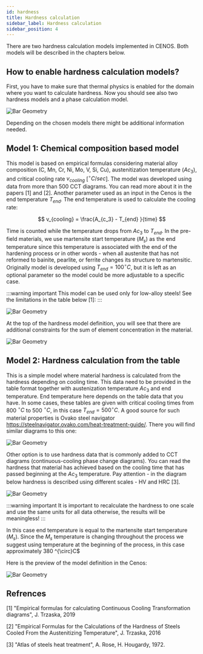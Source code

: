 ```yaml
---
id: hardness
title: Hardness calculation
sidebar_label: Hardness calculation
sidebar_position: 4
---
```


There are two hardness calculation models implemented in CENOS. Both models will be described in the chapters below.

## How to enable hardness calculation models?

First, you have to make sure that thermal physics is enabled for the domain where you want to calculate hardness. Now you should see also two hardness models and a phase calculation model. 

<p align="center">

![Bar Geometry](assets/hardness/enable-hardness.png)

</p>

Depending on the chosen models there might be additional information needed.

## Model 1: Chemical composition based model
This model is based on empirical formulas considering material alloy composition (C, Mn, Cr, Ni, Mo, V, Si, Cu), austenitization temperature ($Ac_{3}$), and critical cooling rate $v_{cooling}$ [$^{\circ}C/sec$]. The model was developed using data from more than 500 CCT diagrams. You can read more about it in the papers [1] and [2].
Another parameter used as an input in the Cenos is the end temperature $T_{end}$. The end temperature is used to calculate the cooling rate:

$$
v_{cooling} = \frac{A_{c_3} - T_{end} }{time} 
$$

Time is counted while the temperature drops from $Ac_{3}$ to $T_{end}$.
In the pre-field materials, we use martensite start temperature ($M_s$) as the end temperature since this temperature is associated with the end of the hardening process or in other words - when all austenite that has not reformed to bainite, pearlite, or ferrite changes its structure to martensitic. Originally model is developed using $T_{end}=100 ^{\circ} C$, but it is left as an optional parameter so the model could be more adjustable to a specific case.

:::warning important
This model can be used only for low-alloy steels!  See the limitations in the table below [1]:
:::


<p align="center">

![Bar Geometry](assets/hardness/Hardness-module-constraints.png)

</p>

At the top of the hardness model definition, you will see that there are additional constraints for the sum of element concentration in the material.

<p align="center">

![Bar Geometry](assets/hardness/chemical-hardness.png)

</p>


## Model 2: Hardness calculation from the table
This is a simple model where material hardness is calculated from the hardness depending on cooling time. This data need to be provided in the table format together with austenization temperature $Ac_{3}$ and end temperature. End temperature here depends on the table data that you have. In some cases, these tables are given with critical cooling times from 800 $^{\circ} C$ to 500 $^{\circ} C$, in this case $T_{end} = 500 ^{\circ}C$. A good source for such material properties is Ovako steel navigator https://steelnavigator.ovako.com/heat-treatment-guide/. There you will find similar diagrams to this one:

<p align="center">

![Bar Geometry](assets/hardness/hardness-aisi1045.png)

</p>

Other option is to use hardness data that is commonly added to CCT diagrams (continuous-cooling phase change diagrams). You can read the hardness that material has achieved based on the cooling time that has passed beginning at the $Ac_{3}$ temperature. 
Pay attention - in the diagram below hardness is described using different scales - HV and HRC [3]. 
<p align="center"> 

![Bar Geometry](assets/hardness/CCT-hardness.png)

</p>

:::warning important
It is important to recalculate the hardness to one scale and use the same units for all data otherwise, the results will be meaningless!
:::

In this case end temperature is equal to the martensite start temperature ($M_s$). Since the $M_s$ temperature is changing  throughout  the process we suggest using temperature at the beginning of the process, in this case approximately 380 ^{\circ}C$

Here is the preview of the model definition in the Cenos:
<p align="center">

![Bar Geometry](assets/hardness/table-hardness.png)

</p>


## Refrences
[1] "Empirical formulas for calculating Continuous Cooling Transformation diagrams", J. Trzaska, 2019

[2] "Empirical Formulas for the Calculations of the Hardness of Steels Cooled From the Austenitizing Temperature", J. Trzaska, 2016

[3] "Atlas of steels heat treatment", A. Rose, H. Hougardy,  1972.